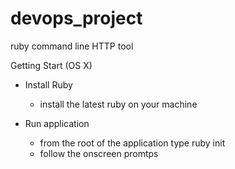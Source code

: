 # devops_project
ruby command line HTTP tool 

Getting Start (OS X)

 - Install Ruby
 
    - install the latest ruby on your machine

 - Run application
 
    - from the root of the application type ruby init
    - follow the onscreen promtps
